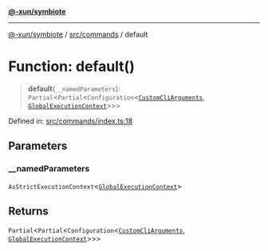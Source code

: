 [**@-xun/symbiote**](../../../README.md)

***

[@-xun/symbiote](../../../README.md) / [src/commands](../README.md) / default

# Function: default()

> **default**(`__namedParameters`): `Partial`\<`Partial`\<`Configuration`\<[`CustomCliArguments`](../type-aliases/CustomCliArguments.md), [`GlobalExecutionContext`](../../configure/type-aliases/GlobalExecutionContext.md)\>\>\>

Defined in: [src/commands/index.ts:18](https://github.com/Xunnamius/symbiote/blob/cfd701ad0628c5e146048c1316e66e821d0bb3c4/src/commands/index.ts#L18)

## Parameters

### \_\_namedParameters

`AsStrictExecutionContext`\<[`GlobalExecutionContext`](../../configure/type-aliases/GlobalExecutionContext.md)\>

## Returns

`Partial`\<`Partial`\<`Configuration`\<[`CustomCliArguments`](../type-aliases/CustomCliArguments.md), [`GlobalExecutionContext`](../../configure/type-aliases/GlobalExecutionContext.md)\>\>\>
